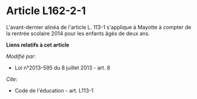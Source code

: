 # Article L162-2-1

L'avant-dernier alinéa de l'article L. 113-1 s'applique à Mayotte à compter de la rentrée scolaire 2014 pour les enfants âgés
de deux ans.

**Liens relatifs à cet article**

_Modifié par_:

  - Loi n°2013-595 du 8 juillet 2013 - art. 8

_Cite_:

  - Code de l'éducation - art. L113-1

